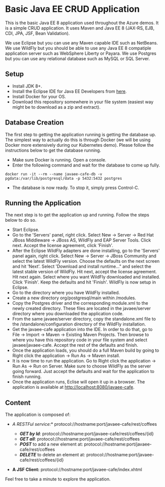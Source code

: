 # Basic Java EE CRUD Application
This is the basic Java EE 8 application used throughout the Azure demos. It is a simple CRUD application. It uses Maven and Java EE 8 (JAX-RS, EJB, CDI, JPA, JSF, Bean Validation).

We use Eclipse but you can use any Maven capable IDE such as NetBeans. We use WildFly but you should be able to use any Java EE 8 compatiple application server such as WebSphere Liberty or Payara. We use Postgres but you can use any relational database such as MySQL or SQL Server.

## Setup

- Install JDK 8+.
- Install the Eclipse IDE for Java EE Developers from [here](https://www.eclipse.org/downloads/packages/). 
- Install Docker for your OS.
- Download this repository somewhere in your file system (easiest way might be to download as a zip and extract).

## Database Creation
The first step to getting the application running is getting the database up. The simplest way to actually do this is through Docker (we will be using Docker more extensively during our Kubernetes demo). Please follow the instructions below to get the database running.
* Make sure Docker is running. Open a console.
* Enter the following command and wait for the database to come up fully.
```
docker run -it --rm --name javaee-cafe-db -v pgdata:/var/lib/postgresql/data -p 5432:5432 postgres
```
* The database is now ready. To stop it, simply press Control-C.

## Running the Application
The next step is to get the application up and running. Follow the steps below to do so.
* Start Eclipse.
* Go to the 'Servers' panel, right click. Select New -> Server -> Red Hat JBoss Middleware -> JBoss AS, WildFly and EAP Server Tools. Click next. Accept the license agreement, click 'Finish'.
* After the Eclipse WildFly adapters are done installing, go to the 'Servers' panel again, right click. Select New -> Server -> JBoss Community and select the latest WildFly version. Choose the defaults on the next screen and hit 'Next'. Select 'Download and install runtime..." and select the latest stable version of WildFly. Hit next, accept the license agreement. Hit next again. Select where you want WildFly downloaded and installed. Click 'Finish'. Keep the defaults and hit 'Finish'. WildFly is now setup in Eclipse.
* Go to the directory where you have WildFly installed.
* Create a new directory org/postgresql/main within /modules.
* Copy the Postgres driver and the corresponding module.xml to the newly created directory. These files are located in the javaee/server directory where you downloaded the application code.
* From the same javaee/server directory, copy the standalone.xml file to the /standalone/configuration directory of the WildFly installation.
* Get the javaee-cafe application into the IDE. In order to do that, go to File -> Import -> Maven -> Existing Maven Projects. Then browse to where you have this repository code in your file system and select javaee/javaee-cafe. Accept the rest of the defaults and finish.
* Once the application loads, you should do a full Maven build by going to Right click the application -> Run As -> Maven install.
* It is now time to run the application. Go to Right click the application -> Run As -> Run on Server. Make sure to choose WildFly as the server going forward. Just accept the defaults and wait for the application to finish running.
* Once the application runs, Eclise will open it up in a browser. The application is available at [http://localhost:8080/javaee-cafe](http://localhost:8080/javaee-cafe).

## Content

The application is composed of:

- **A RESTFul service*:** protocol://hostname:port/javaee-cafe/rest/coffees

	- **_GET by Id_**: protocol://hostname:port/javaee-cafe/rest/coffees/{id} 
	- **_GET all_**: protocol://hostname:port/javaee-cafe/rest/coffees
	- **_POST_** to add a new element at: protocol://hostname:port/javaee-cafe/rest/coffees
	- **_DELETE_** to delete an element at: protocol://hostname:port/javaee-cafe/rest/coffees/{id}

- **A JSF Client:** protocol://hostname:port/javaee-cafe/index.xhtml

Feel free to take a minute to explore the application.
